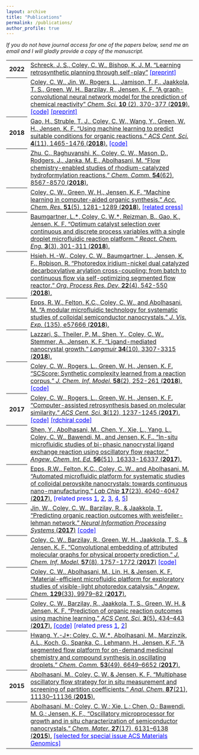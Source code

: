 ```yaml
---
layout: archive
title: "Publications"
permalink: /publications/
author_profile: true
---
```


<em>If you do not have journal access for one of the papers below, send me an email and I will gladly provide a copy of the manuscript.</em>

<table>
  
  <tr><th>2022</th><td>
    <a href="https://pubs.rsc.org/en/content/articlelanding/2019/sc/c8sc04228d" target="_blank">Schreck, J. S., <u>Coley, C. W.</u>, Bishop, K. J. M. &ldquo;Learning retrosynthetic planning through self-play&rdquo;</a> <a style="color:blue" href="https://arxiv.org/abs/1901.06569" target="_blank">[preprint]</a>
  </td></tr>


  <tr><th></th><td>
    <a href="https://pubs.rsc.org/en/content/articlelanding/2019/sc/c8sc04228d" target="_blank"><u>Coley, C. W.</u>, Jin, W., Rogers, L., Jamison, T. F., Jaakkola, T. S., Green, W. H., Barzilay, R., Jensen, K. F. &ldquo;A graph-convolutional neural network model for the prediction of chemical reactivity&rdquo; <em>Chem. Sci. </em><strong>10</strong> (2), 370-377 (<strong>2019</strong>).</a>  <a style="color:blue" href="https://github.com/connorcoley/rexgen_direct" target="_blank">[code]</a> <a style="color:blue" href="https://doi.org/10.26434/chemrxiv.7163189.v1" target="_blank">[preprint]</a>
  </td></tr>
  
 <tr><th>2018</th><td>
<a href="https://pubs.acs.org/doi/10.1021/acscentsci.8b00357" target="_blank">Gao, H., Struble, T. J., <u>Coley, C. W</u>., Wang, Y., Green, W. H., Jensen, K. F. &ldquo;Using machine learning to predict suitable conditions for organic reactions.&rdquo; <em>ACS Cent. Sci. </em><strong>4</strong>(11), 1465-1476 (<strong>2018</strong>).</a> <a style="color:blue" href="https://github.com/Coughy1991/Reaction_condition_recommendation" target="_blank">[code]</a>
  </td></tr>
  
  <tr><th></th><td>
<a href="http://pubs.rsc.org/en/content/articlelanding/2018/cc/c8cc04650f" target="_blank">Zhu, C., Raghuvanshi, K., <u>Coley, C. W</u>., Mason, D., Rodgers, J., Janka, M. E., Abolhasani, M. &ldquo;Flow chemistry-enabled studies of rhodium-catalyzed hydroformylation reactions.&rdquo; <em>Chem. Comm. </em><strong>54</strong>(62), 8567-8570 (<strong>2018</strong>).</a>
  </td></tr>
  
  <tr><th></th><td>
<a href="https://pubs.acs.org/doi/full/10.1021/acs.accounts.8b00087" target="_blank"><u>Coley, C. W</u>., Green, W. H., Jensen, K. F. &ldquo;Machine learning in computer-aided organic synthesis.&rdquo; <em>Acc. Chem. Res. </em><strong>51</strong>(5), 1281-1289 (<strong>2018</strong>).</a> <a href="http://news.mit.edu/2018/applying-machine-learning-to-challenges-in-pharmaceutical-industry-0517" style="color:blue" target="_blank">[related press]</a>
  </td></tr>

  <tr><th></th><td>
<a href="http://pubs.rsc.org/en/content/articlehtml/2018/re/c8re00032h" target="_blank">Baumgartner, L.*, <u>Coley, C. W.</u>*, Reizman, B., Gao, K., Jensen, K. F. &ldquo;Optimum catalyst selection over continuous and discrete process variables with a single droplet microfluidic reaction platform.&rdquo; <em>React. Chem. Eng.</em> <strong>3</strong>(3), 301-311 (<strong>2018</strong>).</a>
  </td></tr>

  <tr><th></th><td>
<a href="https://pubs.acs.org/doi/abs/10.1021/acs.oprd.8b00018" target="_blank">Hsieh, H.-W., <u>Coley, C. W.</u>, Baumgartner, L., Jensen, K. F., Robison, R. &ldquo;Photoredox iridium-nickel dual catalyzed decarboxylative arylation cross-coupling: from batch to continuous flow via self-optimizing segmented flow reactor.&rdquo; <em>Org. Process Res. Dev. </em><strong>22</strong>(4), 542-550 (<strong>2018</strong>).</a>
  </td></tr>

  <tr><th></th><td>
<a href="https://europepmc.org/abstract/med/29806845" target="_blank">Epps, R. W., Felton, K.C., <u>Coley, C. W.</u>, and Abolhasani, M. &ldquo;A modular microfluidic technology for systematic studies of colloidal semiconductor nanocrystals.&rdquo; <em>J. Vis. Exp.</em> (135), e57666 (<strong>2018</strong>).</a>
  </td></tr>


  <tr><th></th><td>
<a href="https://pubs.acs.org/doi/abs/10.1021/acs.langmuir.8b00076" target="_blank">Lazzari, S., Theiler, P. M., Shen, Y., <u>Coley, C. W.</u>, Stemmer, A., Jensen, K. F. &ldquo;Ligand-mediated nanocrystal growth.&rdquo; <em>Langmuir</em> <strong>34</strong>(10), 3307-3315 (<strong>2018</strong>).</a>
  </td></tr>


  <tr><th></th><td>
<a href="http://pubs.acs.org/doi/abs/10.1021/acs.jcim.7b00622" target="_blank"><u>Coley, C. W</u>., Rogers, L., Green, W. H., Jensen, K. F. &ldquo;SCScore: Synthetic complexity learned from a reaction corpus.&rdquo; <em>J. Chem. Inf. Model.</em> <strong>58</strong>(2), 252-261 (<strong>2018</strong>).</a> <a style="color:blue" href="https://github.com/connorcoley/scscore" target="_blank">[code]</a> 
  </td></tr>


  <tr><th>2017</th><td>
<a href="http://pubs.acs.org/doi/abs/10.1021/acscentsci.7b00355" target="_blank"><u>Coley, C. W</u>., Rogers, L., Green, W. H., Jensen, K. F. &ldquo;Computer-assisted retrosynthesis based on molecular similarity.&rdquo; <em>ACS Cent. Sci. </em><strong>3</strong>(12), 1237-1245 (<strong>2017</strong>).</a> <a style="color:blue" href="https://github.com/connorcoley/retrosim" target="_blank">[code]</a> <a style="color:blue" href="https://github.com/connorcoley/rdchiral" target="_blank">[rdchiral code]</a> 
  </td></tr>


  <tr><th></th><td>
<a href="http://onlinelibrary.wiley.com/doi/10.1002/anie.201710899/full" target="_blank">Shen, Y., Abolhasani, M., Chen, Y., Xie, L., Yang, L., <u>Coley, C. W.</u>, Bawendi, M., and Jensen, K. F.. &ldquo;In-situ microfluidic studies of bi-phasic nanocrystal ligand exchange reaction using oscillatory flow reactor.&rdquo; <em>Angew. Chem. Int. Ed. </em><strong>56</strong>(51), 16333-16337 (<strong>2017</strong>).</a>
  </td></tr>


  <tr><th></th><td>
<a href="http://pubs.rsc.org/-/content/articlehtml/2017/lc/c7lc00884h" target="_blank">Epps, R.W., Felton, K.C., <u>Coley, C. W.</u>, and Abolhasani, M. &ldquo;Automated microfluidic platform for systematic studies of colloidal perovskite nanocrystals: towards continuous nano-manufacturing.&rdquo;<em> Lab Chip </em><strong>17</strong>(23), 4040-4047 (<strong>2017</strong>).</a> <a style="color:blue">[related press <a style="color:blue" href="https://news.ncsu.edu/2017/11/abolhasani-nano-robo-2017/" target="_blank">1</a>, <a style="color:blue" href="https://phys.org/news/2017-11-technology-microfluidic-output-fold.html" target="_blank">2</a>, <a style="color:blue" href="https://www.eurekalert.org/pub_releases/2017-11/ncsu-tim110717.php" target="_blank">3</a>, <a style="color:blue" href="https://www.photonics.com/Article.aspx?AID=62751" target="_blank">4</a>, <a style="color:blue" href="https://www.technologynetworks.com/microfluidics/news/tech-increases-microfluidic-research-data-output-100-fold-293995" target="_blank">5</a>]</a>
  </td></tr>


  <tr><th></th><td>
<a href="http://papers.nips.cc/paper/6854-predicting-organic-reaction-outcomes-with-weisfeiler-lehman-network" target="_blank">Jin, W., <u>Coley, C. W.</u>, Barzilay, R., &amp; Jaakkola, T. &ldquo;Predicting organic reaction outcomes with weisfeiler-lehman network.&rdquo; <em>Neural Information Processing Systems </em>(<strong>2017</strong>)</a> <a style="color:blue" href="https://github.com/wengong-jin/nips17-rexgen" target="_blank">[code]</a> 
  </td></tr>


  <tr><th></th><td>
<a href="http://pubs.acs.org/doi/abs/10.1021/acs.jcim.6b00601" target="_blank"><u>Coley, C. W.</u>, Barzilay, R., Green, W. H., Jaakkola, T. S., &amp; Jensen, K. F. &ldquo;Convolutional embedding of attributed molecular graphs for physical property prediction.&rdquo; <em>J. Chem. Inf. Model.</em> <strong>57</strong>(8), 1757-1772 (<strong>2017</strong>)</a> <a style="color:blue" href="https://github.com/connorcoley/conv_qsar_fast" target="_blank">[code]</a> 
  </td></tr>


  <tr><th></th><td>
<a href="http://onlinelibrary.wiley.com/doi/10.1002/ange.201705148/full" target="_blank"><u>Coley, C. W.</u>, Abolhasani, M., Lin, H. &amp; Jensen, K. F. &ldquo;Material-efficient microfluidic platform for exploratory studies of visible-light photoredox catalysis.&rdquo; <em>Angew. Chem. </em><strong>129</strong>(33), 9979&ndash;82 (<strong>2017</strong>).</a>
  </td></tr>


  <tr><th></th><td>
<a href="http://pubs.acs.org/doi/abs/10.1021/acscentsci.7b00064" target="_blank"><u>Coley, C. W.</u>, Barzilay, R., Jaakkola, T. S., Green, W. H. &amp; Jensen, K. F. &ldquo;Prediction of organic reaction outcomes using machine learning.&rdquo; <em>ACS Cent. Sci.</em> <strong>3</strong>(5)<strong>,</strong> 434&ndash;443 (<strong>2017</strong>).</a> <a style="color:blue" href="https://github.com/connorcoley/ochem_predict_nn" target="_blank">[code]</a> <a style="color:blue">[related press <a style="color:blue" href="http://news.mit.edu/2017/computer-system-predicts-products-chemical-reactions-0627" target="_blank">1</a>, <a style="color:blue" href="https://phys.org/news/2017-06-machine-approach-aid-industrial-drug.html" target="_blank">2</a>]</a>
  </td></tr>


  <tr><th></th><td>
<a href="http://pubs.rsc.org/-/content/articlehtml/2017/cc/c7cc03584e" target="_blank">Hwang, Y.-J*; <u>Coley, C. W.</u>*, Abolhasani, M., Marzinzik, A.L., Koch, G., Spanka, C., Lehmann, H., Jensen, K.F<em>.</em> &ldquo;A segmented flow platform for on-demand medicinal chemistry and compound synthesis in oscillating droplets.&rdquo; <em>Chem. Comm.</em> <strong>53</strong>(49), 6649&ndash;6652 (<strong>2017</strong>).</a>
  </td></tr>


  <tr><th>2015</th><td>
<a href="http://pubs.acs.org/doi/abs/10.1021/acs.analchem.5b03311" target="_blank">Abolhasani, M., <u>Coley, C. W.</u> &amp; Jensen, K. F. &ldquo;Multiphase oscillatory flow strategy for in situ measurement and screening of partition coefficients.&rdquo; <em>Anal. Chem.</em> <strong>87</strong>(21), 11130&ndash;11136 (<strong>2015</strong>).</a>
  </td></tr>


  <tr><th></th><td>
<a href="http://pubs.acs.org/doi/abs/10.1021/acs.chemmater.5b02821" target="_blank">Abolhasani, M.; <u>Coley, C. W.</u>; Xie, L.; Chen, O.; Bawendi, M. G.; Jensen, K. F., &ldquo;Oscillatory microprocessor for growth and in situ characterization of semiconductor nanocrystals.&rdquo; <em>Chem. Mater.</em> <strong>27</strong>(17), 6131&ndash;6138 (<strong>2015</strong>).</a> <a href="https://pubs.acs.org/page/vi/materials-genomics.html" style="color:blue" target="_blank">[selected for special issue ACS Materials Genomics]</a>
  </td></tr>
  
</table>

